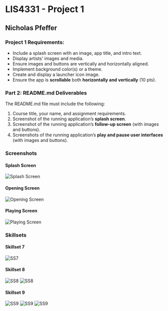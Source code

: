 # LIS4331 - Project 1

## Nicholas Pfeffer

### Project 1 Requirements:

- Include a splash screen with an image, app title, and intro text.
- Display artists' images and media.
- Ensure images and buttons are vertically and horizontally aligned.
- Implement background color(s) or a theme.
- Create and display a launcher icon image.
- Ensure the app is **scrollable** both **horizontally and vertically** (10 pts).

### Part 2: README.md Deliverables

The README.md file must include the following:

1. Course title, your name, and assignment requirements.
2. Screenshot of the running application’s **splash screen**.
3. Screenshot of the running application’s **follow-up screen** (with images and buttons).
4. Screenshots of the running application’s **play and pause user interfaces** (with images and buttons).

### **Screenshots**

#### **Splash Screen**
![Splash Screen](img/musicSplash.png)

#### **Opening Screen**
![Opening Screen](img/musicDefault.png)

#### **Playing Screen**
![Playing Screen](img/musicPlay.png)

### **Skillsets**

#### **Skillset 7**
![SS7](img/ss7.png)

#### **Skillset 8**
![SS8](img/ss8_1.png)
![SS8](img/ss8_2.png)

#### **Skillset 9**
![SS9](img/ss9_unselected.png)
![SS9](img/ss9_continuous.png)
![SS9](img/ss9_misc.png)
